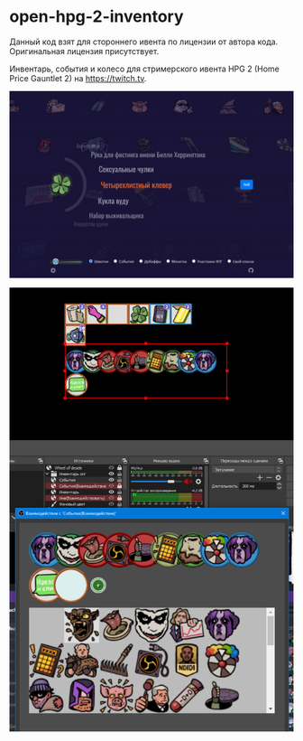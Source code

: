 # open-hpg-2-inventory
Данный код взят для стороннего ивента по лицензии от автора кода. Оригинальная лицензия присутствует. 

Инвентарь, события и колесо для стримерского ивента HPG 2 (Home Price Gauntlet 2) на https://twitch.tv.

![alt text](images/wheel-screenshot.png)

![alt text](images/inventory-obs-screenshot.png)
